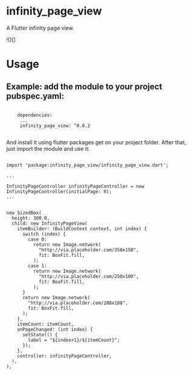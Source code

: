 # infinity_page_view
A Flutter infinity page view.


!()[]


# Usage

 ## Example: add the module to your project pubspec.yaml:
 
```
    
    dependencies:
     ...
     infinity_page_view: ^0.0.2
    
```
 
And install it using flutter packages get on your project folder. After that, just import the module and use it:
 
 
 ```
 
 import 'package:infinity_page_view/infinity_page_view.dart';
 
 ...
 
 InfinityPageController infinityPageController = new InfinityPageController(initialPage: 0);
 ...
 
 
 new SizedBox(
   height: 300.0,
   child: new InfinityPageView(
     itemBuilder: (BuildContext context, int index) {
       switch (index) {
         case 0:
           return new Image.network(
             "http://via.placeholder.com/350x150",
             fit: BoxFit.fill,
           );
         case 1:
           return new Image.network(
             "http://via.placeholder.com/250x100",
             fit: BoxFit.fill,
           );
       }
       return new Image.network(
         "http://via.placeholder.com/288x188",
         fit: BoxFit.fill,
       );
     },
     itemCount: itemCount,
     onPageChanged: (int index) {
       setState(() {
         label = "${index+1}/${itemCount}";
       });
     },
     controller: infinityPageController,
   ),
 ),
```
